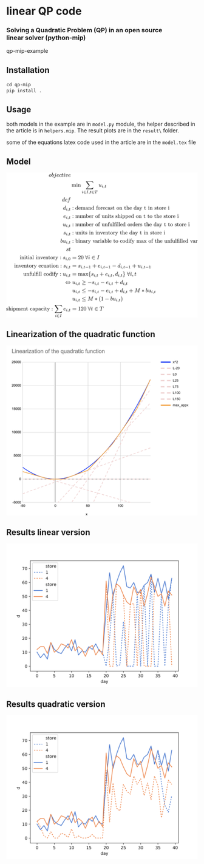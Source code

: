 # linear QP code
### Solving a Quadratic Problem (QP) in an open source linear solver (python-mip)
qp-mip-example

## Installation 
    cd qp-mip
    pip install .

## Usage
both models in the example are in `model.py` module, the helper described in the article is in `helpers.mip`. The result plots are in the `result\` folder. 

some of the equations latex code used in the article are in the `model.tex` file 

## Model 

![model definition](medium_img/model_lineal.png "Model")

## Linearization of the quadratic function
![alt text](medium_img/quadratic_function_discrete.png "Model")

## Results linear version
![alt text](results/linear.png "Model")
## Results quadratic version
![alt text](results/quadratic.png "Model")